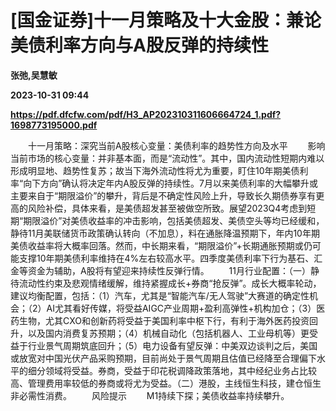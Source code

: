 # [国金证券]十一月策略及十大金股：兼论美债利率方向与A股反弹的持续性
**张弛,吴慧敏**

**2023-10-31 09:44**

**https://pdf.dfcfw.com/pdf/H3_AP202310311606664724_1.pdf?1698773195000.pdf**

　　十一月策略：深究当前A股核心变量：美债利率的趋势性方向及水平 　　影响当前市场的核心变量：并非基本面，而是“流动性”。其中，国内流动性短期内难以形成明显地、趋势性复苏；故当下海外流动性将尤为重要，盯住10年期美债利率“向下方向”确认将决定年内A股反弹的持续性。7月以来美债利率的大幅攀升或主要来自于“期限溢价”的攀升，背后是不确定性风险上升，导致长久期债券享有更高的风险补偿，具体来看，是美债超发甚至被做空所致。展望2023Q4考虑到短期“期限溢价”对美债收益率的冲击影响，包括美债超发、美债空头等均已经缓和，静待11月美联储货币政策确认转向（不加息），料在通胀降温预期下，年内10年期美债收益率将大概率回落。然而，中长期来看，“期限溢价”+长期通胀预期或仍可能支撑10年期美债利率维持在4%左右较高水平。四季度美债利率下行为基石、汇金等资金为辅助，A股将有望迎来持续性反弹行情。 　　11月行业配置：（一）静待流动性约束及悲观情绪缓解，维持紧握成长+券商“抢反弹”。成长大概率轮动，建议均衡配置，包括：（1）汽车，尤其是“智能汽车/无人驾驶”大赛道的确定性机会；（2）AI尤其看好传媒，将受益AIGC产业周期+盈利高弹性+机构加仓；（3）医药生物，尤其CXO和创新药将受益于美国利率中枢下行，有利于海外医药投资回升，以及国内消费复苏预期；（4）机械自动化（包括机器人、工业母机等）更受益于行业景气周期筑底回升；（5）电力设备有望反弹：中美双边谈判之后，美国或放宽对中国光伏产品采购预期，目前尚处于景气周期且估值已经降至合理偏下水平的细分领域将受益。券商，受益于印花税调降政策落地，其中经纪业务占比较高、管理费用率较低的券商或将尤为受益。（二）港股，主线恒生科技，建仓恒生非必需性消费。 　　风险提示 　　M1持续下探；美债收益率持续攀升。